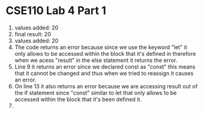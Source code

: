 # CSE110 Lab 4 Part 1
1. values added:  20
2. final result: 20
3. values added:  20
4. The code returns an error because since we use the keyword "let" it only allows to be accessed within the block that it's defined in therefore when we acess "result" in the else statement it returns the error.
5. Line 9 it returns an error since we declared const as "const" this means that it cannot be changed and thus when we tried to reassign it causes an error. 
6. On line 13 it also returns an error because we are accessing result out of the if statement since "const" similar to let that only allows to be accessed within the block that it's been defined it. 
7. 
